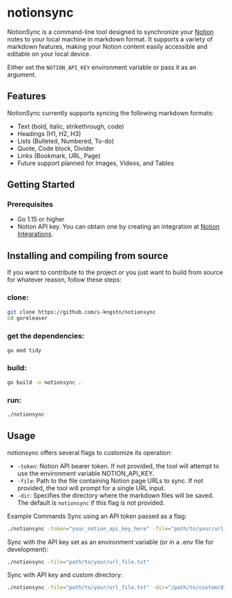 # notionsync

NotionSync is a command-line tool designed to synchronize your [Notion](https://www.notion.so/) notes to your local machine in markdown format. It supports a variety of markdown features, making your Notion content easily accessible and editable on your local device.

Either set the `NOTION_API_KEY` environment variable or pass it as an argument.

## Features

NotionSync currently supports syncing the following markdown formats:

- Text (bold, italic, strikethrough, code)
- Headings (H1, H2, H3)
- Lists (Bulleted, Numbered, To-do)
- Quote, Code block, Divider
- Links (Bookmark, URL, Page)
- Future support planned for Images, Videos, and Tables

## Getting Started

### Prerequisites

- Go 1.15 or higher
- Notion API key. You can obtain one by creating an integration at [Notion Integrations](https://www.notion.so/my-integrations).

## Installing and compiling from source

If you want to contribute to the project or you just want to build from source for whatever reason, follow these steps:

### clone:
```bash
git clone https://github.com/s-kngstn/notionsync
cd goreleaser
```

### get the dependencies:
```bash
go mod tidy
```

### build:
```bash
go build -o notionsync .
```

### run:
```bash
./notionsync
```

## Usage

notionsync offers several flags to customize its operation:

- `-token`: Notion API bearer token. If not provided, the tool will attempt to use the environment variable NOTION_API_KEY.
- `-file`: Path to the file containing Notion page URLs to sync. If not provided, the tool will prompt for a single URL input.
- `-dir`: Specifies the directory where the markdown files will be saved. The default is `notionsync` if this flag is not provided.

Example Commands
Sync using an API token passed as a flag:
```bash
./notionsync -token="your_notion_api_key_here" -file="path/to/your/url_file.txt"
```

Sync with the API key set as an environment variable (or in a .env file for development):
```bash
./notionsync -file="path/to/your/url_file.txt"
```

Sync with API key and custom directory:
```bash
./notionsync -file="path/to/your/url_file.txt" -dir="/path/to/custom/directory"
```
